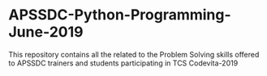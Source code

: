 # APSSDC-Python-Programming-June-2019
This repository contains all the related to the Problem Solving skills offered to APSSDC trainers and students participating in TCS Codevita-2019 
